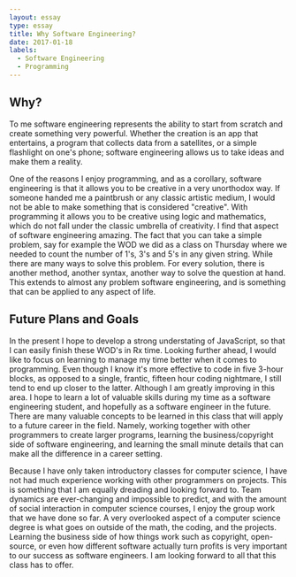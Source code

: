 ```yaml
---
layout: essay
type: essay
title: Why Software Engineering?
date: 2017-01-18
labels:
  - Software Engineering
  - Programming
---
```


## Why?

To me software engineering represents the ability to start from scratch and create something very powerful. Whether the creation is an app that entertains, a program that collects data from a satellites, or a simple flashlight on one's phone; software engineering allows us to take ideas and make them a reality.  
 
One of the reasons I enjoy programming, and as a corollary, software engineering is that it allows you to be creative in a very unorthodox way. If someone handed me a paintbrush or any classic artistic medium, I would not be able to make something that is considered "creative". With programming it allows you to be creative using logic and mathematics, which do not fall under the classic umbrella of creativity. I find that aspect of software engineering amazing. The fact that you can take a simple problem, say for example the WOD we did as a class on Thursday where we needed to count the number of 1's, 3's and 5's in any given string. While there are many ways to solve this problem. For every solution, there is another method, another syntax, another way to solve the question at hand. This extends to almost any problem software engineering, and is something that can be applied to any aspect of life. 
 
## Future Plans and Goals
  
In the present I hope to develop a strong understating of JavaScript, so that I can easily finish these WOD's in Rx time. Looking further ahead, I would like to focus on learning to manage my time better when it comes to programming. Even though I know it's more effective to code in five 3-hour blocks, as opposed to a single, frantic, fifteen hour coding nightmare, I still tend to end up closer to the latter. Although I am greatly improving in this area. I hope to learn a lot of valuable skills during my time as a software engineering student, and hopefully as a software engineer in the future. There are many valuable concepts to be learned in this class that will apply to a future career in the field. Namely, working together with other programmers to create larger programs, learning the business/copyright side of software engineering, and learning the small minute details that can make all the difference in a career setting.  

Because I have only taken introductory classes for computer science, I have not had much experience working with other programmers on projects. This is something that I am equally dreading and looking forward to. Team dynamics are ever-changing and impossible to predict, and with the amount of social interaction in computer science courses, I enjoy the group work that we have done so far. A very overlooked aspect of a computer science degree is what goes on outside of the math, the coding, and the projects. Learning the business side of how things work such as copyright, open-source, or even how different software actually turn profits is very important to our success as software engineers. I am looking forward to all that this class has to offer.
 



